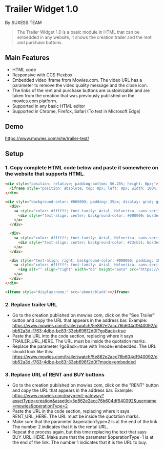 # Trailer Widget 1.0

By SUXESS TEAM

> The Trailer Widget 1.0 is a basic module in HTML that can be embedded in any website, it shows the creation trailer and the rent and purchase buttons.


## Main Features

  - HTML code
  - Responsive with CCS Flexbox
  - Embedded video iframe from Mowies.com. The video URL has a parameter to remove the video quality message and the close icon.
  - The links of the rent and purchase buttons are customizable and are taken from the creation that was previously published on the mowies.com platform.
  - Supported in any basic HTML editor
  - Supported in Chrome, Firefox, Safari (To test in Microsoft Edge)


## Demo

https://www.mowies.com/site/trailer-test/


## Setup

### 1. Copy complete HTML code below and paste it somewhere on the website that supports HTML.
```html
<div style="position: relative; padding-bottom: 56.25%; height: 0px;">
  <iframe style="position: absolute; top: 0px; left: 0px; width: 100%; height: 100%;" width="560" height="315" src="TRAILER_URL_HERE" frameborder="0" allow="accelerometer; encrypted-media; gyroscope; picture-in-picture"></iframe>
</div>

<div style="background-color: #000000; padding: 25px; display: grid; grid-template-columns: 1fr 1fr 2fr; grid-template-rows: 50px; gap: 3%;">
  <div>
    <a style="color: #ffffff; font-family: Arial, Helvetica, sans-serif; text-decoration: none;" href="RENT_URL_HERE" target="_blank">
      <div style="text-align: center; background-color: #000000; border: 2px solid #ffffff; padding: 15px 10px; border-radius: 30px; min-width: 60px;"><strong>Rentar</strong></div>
    </a>
  </div>

  <div>
    <a style="color: #ffffff; font-family: Arial, Helvetica, sans-serif; text-decoration: none;" href="BUY_URL_HERE" target="_blank">
      <div style="text-align: center; background-color: #23cb51; border: 2px solid #23cb51; padding: 15px 10px; border-radius: 30px; min-width: 60px;"><strong>Comprar</strong></div>
    </a>
  </div>

  <div style="text-align: right; background-color: #000000; padding: 18px 8px 0px 12px; border-radius: 30px; text-decoration: none;">
    <a style="color: #ffffff; font-family: Arial, Helvetica, sans-serif;" href="http://mowies.com/" target="_blank">
      <img alt="" align="right" width="65" height="auto" src="https://chigui-public-assets.s3.amazonaws.com/logo_mowies-xsm.svg" style="border: 0px; width: 65px; height: auto; margin: 0px; opacity: 0.5; float: right;" />
    </a>
  </div>
</div>

<iframe style="display:none;" src='about:blank'></iframe>
```

### 2. Replace trailer URL

  - Go to the creation published on mowies.com, click on the "See Trailer" button and copy the URL that appears in the address bar. Example: https://www.mowies.com/trailer/watch/5e862e2acc76b604df940092/dbb52a3d-f763-4dbe-bc83-33eb696f2d0f?goBack=true
  - Paste the URL into the code section, replacing where it says TRAILER_URL_HERE. The URL must be inside the quotation marks.
  - Replace the parameter ?goBack=true with ?mode=embedded. The URL should look like this: https://www.mowies.com/trailer/watch/5e862e2acc76b604df940092/dbb52a3d-f763-4dbe-bc83-33eb696f2d0f?mode=embedded

### 3. Replace URL of RENT and BUY buttons

  - Go to the creation published on mowies.com, click on the "RENT" button and copy the URL that appears in the address bar. Example: https://www.mowies.com/payment-gateway?assetType=creation&assetId=5e862e2acc76b604df940092&username=mowies&operationType=2
  - Paste the URL in the code section, replacing where it says RENT_URL_HERE. The URL must be inside the quotation marks.
  - Make sure that the parameter &operationType=2 is at the end of the link. The number 2 indicates that it is the rental URL.
  - Repeat the process again, but this time replacing the text that says BUY_URL_HERE. Make sure that the parameter &operationType=1  is at the end of the link. The number 1 indicates that it is the URL to buy.
